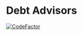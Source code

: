 # Debt Advisors

[![CodeFactor](https://www.codefactor.io/repository/github/cotua-dev/debt-advisors/badge)](https://www.codefactor.io/repository/github/cotua-dev/debt-advisors)